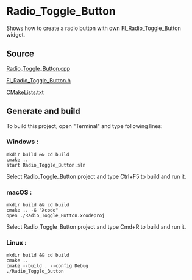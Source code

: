 # Radio_Toggle_Button

Shows how to create a radio button with own Fl_Radio_Toggle_Button widget.

## Source

[Radio_Toggle_Button.cpp](Radio_Toggle_Button.cpp)

[Fl_Radio_Toggle_Button.h](Fl_Radio_Toggle_Button.h)

[CMakeLists.txt](CMakeLists.txt)

## Generate and build

To build this project, open "Terminal" and type following lines:

### Windows :

``` shell
mkdir build && cd build
cmake .. 
start Radio_Toggle_Button.sln
```

Select Radio_Toggle_Button project and type Ctrl+F5 to build and run it.

### macOS :

``` shell
mkdir build && cd build
cmake .. -G "Xcode"
open ./Radio_Toggle_Button.xcodeproj
```

Select Radio_Toggle_Button project and type Cmd+R to build and run it.

### Linux :

``` shell
mkdir build && cd build
cmake .. 
cmake --build . --config Debug
./Radio_Toggle_Button
```
